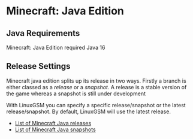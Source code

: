 # Minecraft: Java Edition

## Java Requirements

Minecraft: Java Edition required Java 16

## Release Settings

Minecraft java edition splits up its release in two ways. Firstly a branch is either classed as a _release_ or a _snapshot._ A release is a stable version of the game whereas a snapshot is still under development

With LinuxGSM you can specify a specific release/snapshot or the latest release/snapshot. By default, LinuxGSM will use the latest release.

* [List of Minecraft Java releases ](https://minecraft.gamepedia.com/Java_Edition_version_history)
* [List of Minecraft Java snapshots](https://minecraft.gamepedia.com/Java_Edition_version_history/Development_versions)

